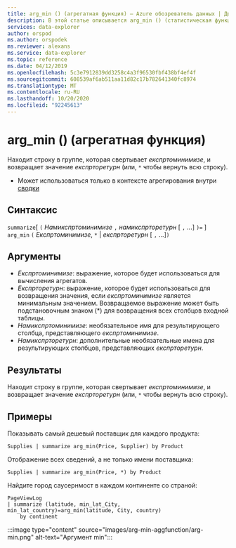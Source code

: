```yaml
---
title: arg_min () (агрегатная функция) — Azure обозреватель данных | Документация Майкрософт
description: В этой статье описывается arg_min () (статистическая функция) в обозреватель данных Azure.
services: data-explorer
author: orspod
ms.author: orspodek
ms.reviewer: alexans
ms.service: data-explorer
ms.topic: reference
ms.date: 04/12/2019
ms.openlocfilehash: 5c3e7912839dd3258c4a3f96530fbf438bf4ef4f
ms.sourcegitcommit: 608539af6ab511aa11d82c17b782641340fc8974
ms.translationtype: MT
ms.contentlocale: ru-RU
ms.lasthandoff: 10/20/2020
ms.locfileid: "92245613"
---
```

# <a name="arg_min-aggregation-function"></a>arg_min () (агрегатная функция)

Находит строку в группе, которая свертывает *експртоминимизе*, и возвращает значение *експрторетурн* (или, `*` чтобы вернуть всю строку).

* Может использоваться только в контексте агрегирования внутри [сводки](summarizeoperator.md)

## <a name="syntax"></a>Синтаксис

`summarize`[ `(` *Намикспртоминимизе* `,` *намикспрторетурн* [ `,` ...] `)=` ] `arg_min` `(` *Експртоминимизе*, `*`  |  *експрторетурн* [ `,` ...]`)`

## <a name="arguments"></a>Аргументы

* *Експртоминимизе*: выражение, которое будет использоваться для вычисления агрегатов. 
* *Експрторетурн*: выражение, которое будет использоваться для возвращения значения, если *експртоминимизе* является минимальным значением. Возвращаемое выражение может быть подстановочным знаком (*) для возвращения всех столбцов входной таблицы.
* *Намикспртоминимизе*: необязательное имя для результирующего столбца, представляющего *експртоминимизе*.
* *Намикспрторетурн*: дополнительные необязательные имена для результирующих столбцов, представляющих *експрторетурн*.

## <a name="returns"></a>Результаты

Находит строку в группе, которая свертывает *експртоминимизе*, и возвращает значение *експрторетурн* (или, `*` чтобы вернуть всю строку).

## <a name="examples"></a>Примеры

Показывать самый дешевый поставщик для каждого продукта:

```kusto
Supplies | summarize arg_min(Price, Supplier) by Product
```

Отображение всех сведений, а не только имени поставщика:

```kusto
Supplies | summarize arg_min(Price, *) by Product
```

Найдите город саусернмост в каждом континенте со страной:

```kusto
PageViewLog 
| summarize (latitude, min_lat_City, min_lat_country)=arg_min(latitude, City, country) 
    by continent
```

:::image type="content" source="images/arg-min-aggfunction/arg-min.png" alt-text="Аргумент min":::
